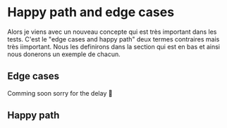 # Happy path and edge cases

<script src="https://unpkg.com/@lottiefiles/lottie-player@latest/dist/lottie-player.js"></script>
<lottie-player src="https://assets8.lottiefiles.com/packages/lf20_rbtawnwz.json"  background="transparent"  speed="1"  style="width: 300px; height: 300px;"  loop  autoplay></lottie-player>

Alors je viens avec un nouveau concepte qui est très important dans les tests. C'est le "edge cases and happy path" deux termes contraires mais très iimportant. Nous les definirons dans la section qui est en bas et ainsi nous donerons un exemple de chacun.
## Edge cases
Comming soon sorry for the delay 🥺
## Happy path